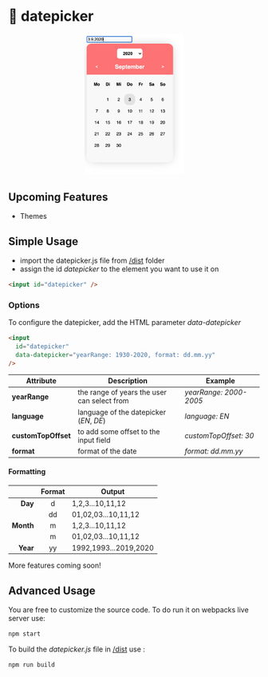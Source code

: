 # 📅 datepicker

<p align="center"><a href="/dist"><img width="200" src="/demo/sample01.png" alt="sample image 01"></a></p>

## Upcoming Features

- Themes

## Simple Usage

- import the datepicker.js file from [/dist](/dist) folder
- assign the id _datepicker_ to the element you want to use it on

```html
<input id="datepicker" />
```

### Options

To configure the datepicker, add the HTML parameter _data-datepicker_

```html
<input
  id="datepicker"
  data-datepicker="yearRange: 1930-2020, format: dd.mm.yy"
/>
```

| Attribute           | Description                                 | Example                |
| ------------------- | ------------------------------------------- | ---------------------- |
| **yearRange**       | the range of years the user can select from | _yearRange: 2000-2005_ |
| **language**        | language of the datepicker (_EN_, _DE_)     | _language: EN_         |
| **customTopOffset** | to add some offset to the input field       | _customTopOffset: 30_  |
| **format**          | format of the date                          | _format: dd.mm.yy_     |

#### Formatting

|           | Format | Output                |
| --------: | :----: | --------------------- |
|   **Day** |   d    | 1,2,3...10,11,12      |
|           |   dd   | 01,02,03...10,11,12   |
| **Month** |   m    | 1,2,3...10,11,12      |
|           |   m    | 01,02,03...10,11,12   |
|  **Year** |   yy   | 1992,1993...2019,2020 |

More features coming soon!

## Advanced Usage

You are free to customize the source code.
To do run it on webpacks live server use:

```bash
npm start
```

To build the _datepicker.js_ file in [/dist](/dist) use :

```bash
npm run build
```
